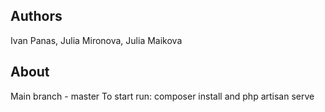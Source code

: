 

## Authors
Ivan Panas, Julia Mironova, Julia Maikova

## About
Main branch - master
To start run: composer install and php artisan serve

